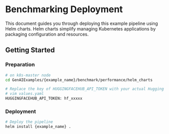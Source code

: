 # Benchmarking Deployment

This document guides you through deploying this example pipeline using Helm charts. Helm charts simplify managing Kubernetes applications by packaging configuration and resources.

## Getting Started

### Preparation

```bash
# on k8s-master node
cd GenAIExamples/{example_name}/benchmark/performance/helm_charts

# Replace the key of HUGGINGFACEHUB_API_TOKEN with your actual Hugging Face token:
# vim values.yaml
HUGGINGFACEHUB_API_TOKEN: hf_xxxxx
```

### Deployment

```bash
# Deploy the pipeline
helm install {example_name} .
```
